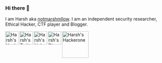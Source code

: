 ### Hi there 👋

I am Harsh aka [notmarshmllow](https://twitter.com/notmarshmllow). I am an independent security researcher, Ethical Hacker, CTF player and Blogger.

<a href="https://notmarshmllow.github.io"><img align="left" alt="Harsh's Hackerone" width="42px" src="https://o.remove.bg/downloads/013a7e1b-0c5a-47cc-95ed-caf5076925b1/Add_a_heading-removebg-preview.png" /></a>
<a href="https://hackerone.com/notmarshmllow21"><img alt="Harsh's Hackerone" style=”height:100px width="84px" src="https://www.hackerone.com/themes/hacker_one/images/branding/hackerone_logo_white.png" /></a> 
<a href="https://twitter.com/notmarshmllow"><img align="left" alt="Harsh's Twitter" width="42px" src="https://o.remove.bg/downloads/77cd6cc7-37c6-464c-8da0-bdafdc244c34/image-removebg-preview.png" /> </a>
<a href="https://linkedin.com/in/harshparekh11"><img align="left" alt="Harsh's LinkedIn" width="42px" src="https://o.remove.bg/downloads/3c73a62b-912a-484c-95e0-1880cd5f4951/image-removebg-preview.png" /> </a>
<a href="https://discordapp.com/users/603679966705483786"><img align="left" alt="Harsh's Discord" width="42px" src="https://o.remove.bg/downloads/14d844c7-fabf-40a9-9e91-c129ec33cd4b/image-removebg-preview.png" /> </a>


<!--
**notmarshmllow/notmarshmllow** is a ✨ _special_ ✨ repository because its `README.md` (this file) appears on your GitHub profile.

Here are some ideas to get you started:

- 🔭 I’m currently working on ...
- 🌱 I’m currently learning ...
- 👯 I’m looking to collaborate on ...
- 🤔 I’m looking for help with ...
- 💬 Ask me about ...
- 📫 How to reach me: ...
- 😄 Pronouns: ...
- ⚡ Fun fact: ...
-->
